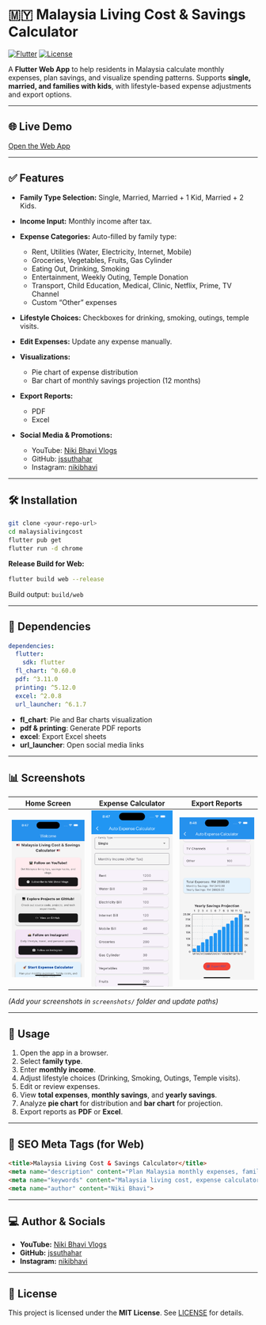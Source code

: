 
# 🇲🇾 Malaysia Living Cost & Savings Calculator

[![Flutter](https://img.shields.io/badge/Flutter-3.13-blue?logo=flutter\&logoColor=white)](https://flutter.dev/) [![License](https://img.shields.io/badge/License-MIT-green)](LICENSE)

A **Flutter Web App** to help residents in Malaysia calculate monthly expenses, plan savings, and visualize spending patterns. Supports **single, married, and families with kids**, with lifestyle-based expense adjustments and export options.

---

## 🌐 Live Demo

[Open the Web App](https://jssuthahar.github.io/malaysialivingcost/)


---

## ✅ Features

* **Family Type Selection:** Single, Married, Married + 1 Kid, Married + 2 Kids.
* **Income Input:** Monthly income after tax.
* **Expense Categories:** Auto-filled by family type:

  * Rent, Utilities (Water, Electricity, Internet, Mobile)
  * Groceries, Vegetables, Fruits, Gas Cylinder
  * Eating Out, Drinking, Smoking
  * Entertainment, Weekly Outing, Temple Donation
  * Transport, Child Education, Medical, Clinic, Netflix, Prime, TV Channel
  * Custom “Other” expenses
* **Lifestyle Choices:** Checkboxes for drinking, smoking, outings, temple visits.
* **Edit Expenses:** Update any expense manually.
* **Visualizations:**

  * Pie chart of expense distribution
  * Bar chart of monthly savings projection (12 months)
* **Export Reports:**

  * PDF
  * Excel
* **Social Media & Promotions:**

  * YouTube: [Niki Bhavi Vlogs](https://www.youtube.com/@nikibhavi)
  * GitHub: [jssuthahar](https://github.com/jssuthahar)
  * Instagram: [nikibhavi](https://www.instagram.com/nikibhavi/)

---

## 🛠 Installation

```bash
git clone <your-repo-url>
cd malaysialivingcost
flutter pub get
flutter run -d chrome
```

**Release Build for Web:**

```bash
flutter build web --release
```

Build output: `build/web`

---

## 🧰 Dependencies

```yaml
dependencies:
  flutter:
    sdk: flutter
  fl_chart: ^0.60.0
  pdf: ^3.11.0
  printing: ^5.12.0
  excel: ^2.0.8
  url_launcher: ^6.1.7
```

* **fl\_chart**: Pie and Bar charts visualization
* **pdf & printing**: Generate PDF reports
* **excel**: Export Excel sheets
* **url\_launcher**: Open social media links

---

## 📊 Screenshots

| Home Screen                   | Expense Calculator                        | Export Reports                    |
| ----------------------------- | ----------------------------------------- | --------------------------------- |
| ![Home](screenshots/Home.png) | ![Calculator](screenshots/Calc.png) | ![Export](screenshots/Print1.png) |

*(Add your screenshots in `screenshots/` folder and update paths)*

---

## 🔧 Usage

1. Open the app in a browser.
2. Select **family type**.
3. Enter **monthly income**.
4. Adjust lifestyle choices (Drinking, Smoking, Outings, Temple visits).
5. Edit or review expenses.
6. View **total expenses**, **monthly savings**, and **yearly savings**.
7. Analyze **pie chart** for distribution and **bar chart** for projection.
8. Export reports as **PDF** or **Excel**.

---

## 📢 SEO Meta Tags (for Web)

```html
<title>Malaysia Living Cost & Savings Calculator</title>
<meta name="description" content="Plan Malaysia monthly expenses, family budget, and savings with an interactive Flutter web app. Includes visualization, PDF/Excel export, and lifestyle adjustments.">
<meta name="keywords" content="Malaysia living cost, expense calculator, savings planner, family budget, Flutter web, PDF export, Excel export, monthly expenses, kids, single, married">
<meta name="author" content="Niki Bhavi">
```

---

## 💻 Author & Socials

* **YouTube:** [Niki Bhavi Vlogs](https://www.youtube.com/@nikibhavi)
* **GitHub:** [jssuthahar](https://github.com/jssuthahar)
* **Instagram:** [nikibhavi](https://www.instagram.com/nikibhavi/)

---

## 📄 License

This project is licensed under the **MIT License**. See [LICENSE](LICENSE) for details.

